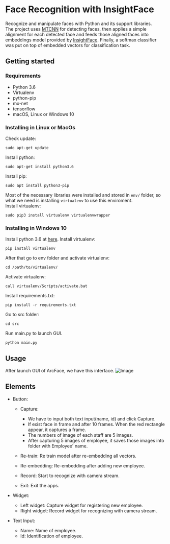 # Face Recognition with InsightFace
Recognize and manipulate faces with Python and its support libraries.  
The project uses [MTCNN](https://github.com/ipazc/mtcnn) for detecting faces, then applies a simple alignment for each detected face and feeds those aligned faces into embeddings model provided by [InsightFace](https://github.com/deepinsight/insightface). Finally, a softmax classifier was put on top of embedded vectors for classification task.

## Getting started
### Requirements
- Python 3.6
- Virtualenv
- python-pip
- mx-net
- tensorflow
- macOS, Linux or Windows 10
### Installing in Linux or MacOs
Check update:
```
sudo apt-get update
```
Install python:
```
sudo apt-get install python3.6
```
Install pip:
```
sudo apt install python3-pip
```
Most of the necessary libraries were installed and stored in `env/` folder, so what we need is installing `virtualenv` to use this enviroment.  
Install virtualenv:
```
sudo pip3 install virtualenv virtualenvwrapper
```
### Installing in Windows 10
Install python 3.6 at [here](https://www.python.org/downloads/release/python-360/).
Install virtualenv:
```
pip install virtualenv
```
After that go to env folder and activate virtualenv:
```angular2html
cd /path/to/virtualenv/
```
Activate virtualenv:
```angular2html
call virtualenv/Scripts/activate.bat
```
Install requirements.txt:
```angular2html
pip install -r requirements.txt
```
Go to src folder:
```angular2html
cd src
```
Run main.py to launch GUI.
```angular2html
python main.py
```
## Usage
After launch GUI of ArcFace, we have this interface.
![Image](https://github.com/tiencong1599/ArcFace/blob/main/datasets/images/GUI.jpg)
## Elements

* Button:
    - Capture: 
        - We have to input both text input(name, id) and click Capture.
        - If exist face in frame and after 10 frames. When the red rectangle appear, it captures a frame.
        - The numbers of image of each staff are 5 images. 
        - After capturing 5 images of employee, it saves those images into folder with Employee' name.
      
    - Re-train: Re train model after re-embedding all vectors.
    - Re-embedding: Re-embedding after adding new employee.
    - Record: Start to recognize with camera stream.
    - Exit: Exit the apps.
    
* Widget:
    - Left widget: Capture widget for registering new employee. 
    - Right widget: Record widget for recognizing with camera stream.
    
* Text Input:
    - Name: Name of employee.
    - Id: Identification of employee.
